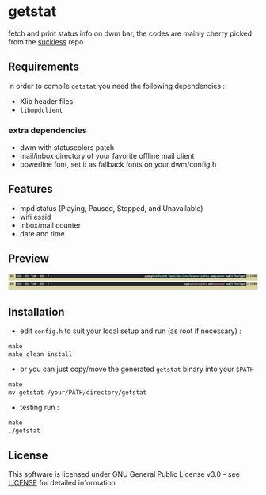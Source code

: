 # getstat

fetch and print status info on dwm bar, the codes are mainly cherry picked from the [suckless](https://dwm.suckless.org/dwmstatus/) repo

## Requirements
in order to compile `getstat` you need the following dependencies :
- Xlib header files  
- `libmpdclient`

### extra dependencies
- dwm with statuscolors patch
- mail/inbox directory of your favorite offline mail client
- powerline font, set it as fallback fonts on your dwm/config.h

## Features
- mpd status (Playing, Paused, Stopped, and Unavailable)
- wifi essid
- inbox/mail counter
- date and time

## Preview
![getstatpreview](img/prev1.png)
![getstatpreview](img/prev2.png)

## Installation
- edit `config.h` to suit your local setup and run (as root if necessary) :
```
make
make clean install     
```

- or you can just copy/move the generated `getstat` binary into your `$PATH`
```
make
mv getstat /your/PATH/directory/getstat
```

- testing run :
```
make
./getstat
```


## License
This software is licensed under GNU General Public License v3.0 - see [LICENSE](LICENSE) for detailed information


